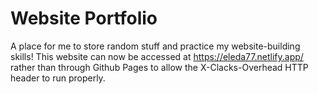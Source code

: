 # Website Portfolio
A place for me to store random stuff and practice my website-building skills! This website can now be accessed at https://eleda77.netlify.app/ rather than through Github Pages to allow the X-Clacks-Overhead HTTP header to run properly. 